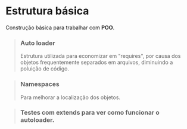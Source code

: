 # Estrutura básica

Construção básica para trabalhar com **POO**.

> ### Auto loader
> Estrutura utilizada para economizar em "requires", por causa dos objetos frequentemente separados em arquivos, diminuindo a poluição de código.

> ### Namespaces
> Para melhorar a localização dos objetos.

> ### Testes com extends para ver como funcionar o autoloader.